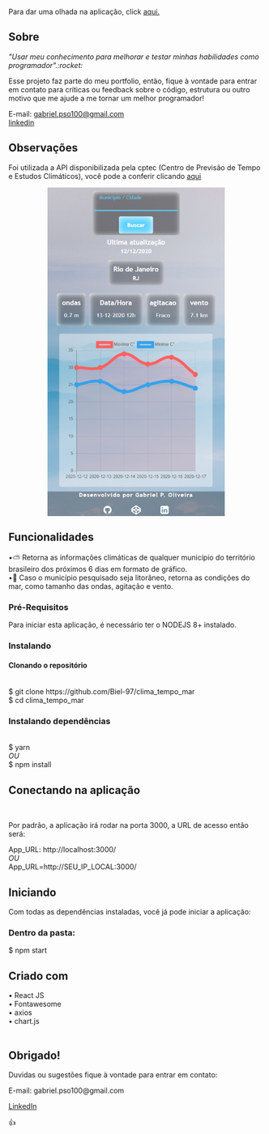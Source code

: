 <p> Para dar uma olhada na aplicação, click <a href="#" target="_blank">aqui.</a></p>
<h2>Sobre</h2> 
<p><i>"Usar meu conhecimento para melhorar e testar minhas habilidades como programador".:rocket:</i></p>


<p>Esse projeto faz parte do meu portfolio, então, fique à vontade para entrar em contato para críticas ou feedback sobre o código, estrutura ou outro motivo que me ajude a me tornar um melhor programador!</p>

<span>E-mail: <a>gabriel.pso100@gmail.com</a ></span><br>
<span><a target="_blank" href="https://www.linkedin.com/in/gabriel-97-oliveira">linkedin</a></span><br>
<h2>Observações</h2>

<p>Foi utilizada a API disponibilizada pela cptec (Centro de Previsão de Tempo e Estudos Climáticos), você pode a conferir clicando <a target="_blank" href="http://servicos.cptec.inpe.br/XML/">aqui</a></p>

<div style="display:flex; flex-direction:column;">
    <img src="img.png" width="350" style="align-self: center;">
<div>

<h2>Funcionalidades</h2>

•:partly_sunny: Retorna as informações climáticas de qualquer município do território brasileiro dos próximos 6 dias em formato de gráfico.  <br>
•:ocean: Caso o município pesquisado seja litorâneo, retorna as condições do mar, como tamanho das ondas, agitação e vento. <br>

<h3>Pré-Requisitos</h3>
<p>Para iniciar esta aplicação, é necessário ter o NODEJS 8+ instalado.</p>

<h3>Instalando</h3>
<h4>Clonando o repositório</h4><br>
<span>$ git clone https://github.com/Biel-97/clima_tempo_mar</span><br>
<span>$ cd clima_tempo_mar</span><br>


<h3>Instalando dependências</h3><br>
<span>$ yarn</span><br>
<i>OU</i><br>
<span>$ npm install</span><br>

<h2>Conectando na aplicação</h2><br>
<p>Por padrão, a aplicação irá rodar na porta 3000, a URL de acesso então será:</p>
<span>App_URL:  http://localhost:3000/</span><br>
<i>OU</i><br>
<span>App_URL=http://SEU_IP_LOCAL:3000/</span><br>


<h2>Iniciando</h2>
<p>Com todas as dependências instaladas, você já pode iniciar a aplicação:</p>
<h3>Dentro da pasta: </h3>
<span>$ npm start</span>

<h2>Criado com</h2>
<span>• React JS </span><br>
<span>• Fontawesome</span><br>
<span>• axios</span><br>
<span>• chart.js</span><br><br>


<h2>Obrigado!</h2>

<p>Duvidas ou sugestões fique à vontade para entrar em contato:</p>
<span>E-mail: <a>gabriel.pso100@gmail.com</a ></span><br>

<span><a href ="http://www.linkedin.com/in/gabriel-97-oliveira" target="_blank">LinkedIn</a> </span><br>

:thumbsup:

